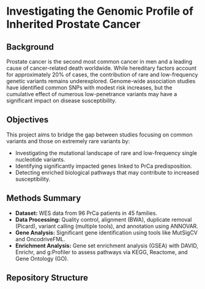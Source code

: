 # Investigating the Genomic Profile of Inherited Prostate Cancer
## Background

Prostate cancer is the second most common cancer in men and a leading cause of cancer-related death worldwide. While hereditary factors account for approximately 20% of cases, the contribution of rare and low-frequency genetic variants remains underexplored. Genome-wide association studies have identified common SNPs with modest risk increases, but the cumulative effect of numerous low-penetrance variants may have a significant impact on disease susceptibility.

## Objectives
This project aims to bridge the gap between studies focusing on common variants and those on extremely rare variants by:
- Investigating the mutational landscape of rare and low-frequency single nucleotide variants.
- Identifying significantly impacted genes linked to PrCa predisposition.
- Detecting enriched biological pathways that may contribute to increased susceptibility.

## Methods Summary
- **Dataset:** WES data from 96 PrCa patients in 45 families.
- **Data Processing:** Quality control, alignment (BWA), duplicate removal (Picard), variant calling (multiple tools), and annotation using ANNOVAR.
- **Gene Analysis:** Significant gene identification using tools like MutSigCV and OncodriveFML.
- **Enrichment Analysis:** Gene set enrichment analysis (GSEA) with DAVID, Enrichr, and g:Profiler to assess pathways via KEGG, Reactome, and Gene Ontology (GO).

## Repository Structure
